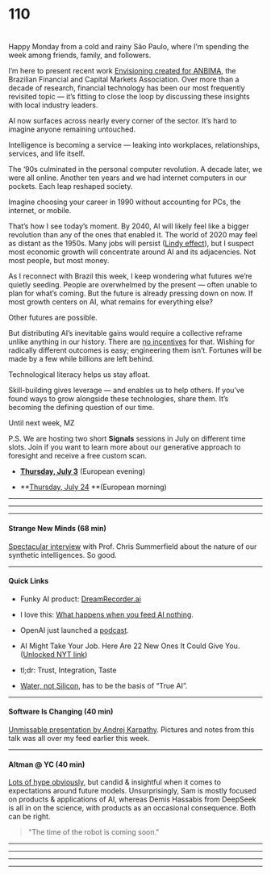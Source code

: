 # 110

#

Happy Monday from a cold and rainy São Paulo, where I’m spending the week among friends, family, and followers.

I’m here to present recent work [Envisioning created for ANBIMA](https://futuros.anbima.com.br/?lang=en), the Brazilian Financial and Capital Markets Association. Over more than a decade of research, financial technology has been our most frequently revisited topic — it’s fitting to close the loop by discussing these insights with local industry leaders.

AI now surfaces across nearly every corner of the sector. It’s hard to imagine anyone remaining untouched.

Intelligence is becoming a service — leaking into workplaces, relationships, services, and life itself.

The ‘90s culminated in the personal computer revolution. A decade later, we were all online. Another ten years and we had internet computers in our pockets. Each leap reshaped society.

Imagine choosing your career in 1990 without accounting for PCs, the internet, or mobile.

That’s how I see today’s moment. By 2040, AI will likely feel like a bigger revolution than any of the ones that enabled it. The world of 2020 may feel as distant as the 1950s. Many jobs will persist ([Lindy effect](https://en.wikipedia.org/wiki/Lindy_effect)), but I suspect most economic growth will concentrate around AI and its adjacencies. Not most people, but most money.

As I reconnect with Brazil this week, I keep wondering what futures we’re quietly seeding. People are overwhelmed by the present — often unable to plan for what’s coming. But the future is already pressing down on now. If most growth centers on AI, what remains for everything else?

Other futures are possible.

But distributing AI’s inevitable gains would require a collective reframe unlike anything in our history. There are [no incentives](https://slatestarcodex.com/2014/07/30/meditations-on-moloch/) for that. Wishing for radically different outcomes is easy; engineering them isn’t. Fortunes will be made by a few while billions are left behind.

Technological literacy helps us stay afloat.

Skill-building gives leverage — and enables us to help others. If you’ve found ways to grow alongside these technologies, share them. It’s becoming the defining question of our time.

Until next week,
MZ

P.S. We are hosting two short **Signals** sessions in July on different time slots. Join if you want to learn more about our generative approach to foresight and receive a free custom scan.

* **[Thursday, July 3](https://lu.ma/pi8w2x55)** (European evening)

* **[Thursday, July 24](https://lu.ma/ctufrhxu) **(European morning)

* * *

* * *

* * *

#### Strange New Minds (68 min)

[Spectacular interview](https://youtu.be/35r0iSajXjA) with Prof. Chris Summerfield about the nature of our synthetic intelligences. So good.

* * *

#### Quick Links

* Funky AI product: [DreamRecorder.ai](https://dreamrecorder.ai)

* I love this: [What happens when you feed AI nothing](https://www.theverge.com/ai-artificial-intelligence/688576/feed-ai-nothing).

* OpenAI just launched a [podcast](https://x.com/OpenAI/status/1935357512011890815).

* AI Might Take Your Job. Here Are 22 New Ones It Could Give You. ([Unlocked NYT link](https://www.nytimes.com/2025/06/17/magazine/ai-new-jobs.html?unlocked_article_code=1.Pk8.Cneg.AgE1piC4404o&smid=url-share))

* tl;dr: Trust, Integration, Taste

* [Water, not Silicon](https://iai.tv/articles/water-not-silicon-has-to-be-the-basis-of-true-ai-auid-3200), has to be the basis of “True AI”.

* * *

#### Software Is Changing (40 min)

[Unmissable presentation by Andrej Karpathy](https://youtu.be/LCEmiRjPEtQ). Pictures and notes from this talk was all over my feed earlier this week.

* * *

#### Altman @ YC (40 min)

[Lots of hype obviously](https://youtu.be/V979Wd1gmTU), but candid & insightful when it comes to expectations around future models. Unsurprisingly, Sam is mostly focused on products & applications of AI, whereas Demis Hassabis from DeepSeek is all in on the science, with products as an occasional consequence. Both can be right.

> "The time of the robot is coming soon."

* * *

* * *

* * *

* * *